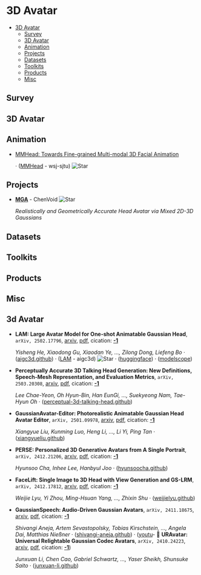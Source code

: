 # 3D Avatar

- [3D Avatar](#3d-avatar) 
  - [Survey](#survey)
  - [3D Avatar](#3d-avatar-1)
  - [Animation](#animation)
  - [Projects](#projects)
  - [Datasets](#datasets)
  - [Toolkits](#toolkits)
  - [Products](#products)
  - [Misc](#misc)


## Survey


## 3D Avatar


## Animation

- [MMHead: Towards Fine-grained Multi-modal 3D Facial Animation](https://wsj-sjtu.github.io/MMHead/) 

	 · ([MMHead](https://github.com/wsj-sjtu/MMHead) - wsj-sjtu) ![Star](https://img.shields.io/github/stars/wsj-sjtu/MMHead.svg?style=social&label=Star)

## Projects

- [**MGA**](https://github.com/ChenVoid/MGA) - ChenVoid ![Star](https://img.shields.io/github/stars/ChenVoid/MGA.svg?style=social&label=Star) 

	 *Realistically and Geometrically Accurate Head Avatar via Mixed 2D-3D Gaussians*

## Datasets


## Toolkits


## Products


## Misc
## 3d Avatar

- **LAM: Large Avatar Model for One-shot Animatable Gaussian Head**, `arXiv, 2502.17796`, [arxiv](http://arxiv.org/abs/2502.17796v2), [pdf](http://arxiv.org/pdf/2502.17796v2.pdf), cication: [**-1**](None) 

	 *Yisheng He, Xiaodong Gu, Xiaodan Ye, ..., Zilong Dong, Liefeng Bo* · ([aigc3d.github](https://aigc3d.github.io/projects/LAM)) · ([LAM](https://github.com/aigc3d/LAM) - aigc3d) ![Star](https://img.shields.io/github/stars/aigc3d/LAM.svg?style=social&label=Star) · ([huggingface](https://huggingface.co/spaces/3DAIGC/LAM)) · ([modelscope](https://www.modelscope.cn/studios/Damo_XR_Lab/LAM_Large_Avatar_Model))
- **Perceptually Accurate 3D Talking Head Generation: New Definitions, 
  Speech-Mesh Representation, and Evaluation Metrics**, `arXiv, 2503.20308`, [arxiv](http://arxiv.org/abs/2503.20308v3), [pdf](http://arxiv.org/pdf/2503.20308v3.pdf), cication: [**-1**](None) 

	 *Lee Chae-Yeon, Oh Hyun-Bin, Han EunGi, ..., Suekyeong Nam, Tae-Hyun Oh* · ([perceptual-3d-talking-head.github](https://perceptual-3d-talking-head.github.io/))
- **GaussianAvatar-Editor: Photorealistic Animatable Gaussian Head Avatar 
  Editor**, `arXiv, 2501.09978`, [arxiv](http://arxiv.org/abs/2501.09978v1), [pdf](http://arxiv.org/pdf/2501.09978v1.pdf), cication: [**-1**](None) 

	 *Xiangyue Liu, Kunming Luo, Heng Li, ..., Li Yi, Ping Tan* · ([xiangyueliu.github](https://xiangyueliu.github.io/GaussianAvatar-Editor/))
- **PERSE: Personalized 3D Generative Avatars from A Single Portrait**, `arXiv, 2412.21206`, [arxiv](http://arxiv.org/abs/2412.21206v1), [pdf](http://arxiv.org/pdf/2412.21206v1.pdf), cication: [**-1**](None) 

	 *Hyunsoo Cha, Inhee Lee, Hanbyul Joo* · ([hyunsoocha.github](https://hyunsoocha.github.io/perse/))
- **FaceLift: Single Image to 3D Head with View Generation and GS-LRM**, `arXiv, 2412.17812`, [arxiv](http://arxiv.org/abs/2412.17812v1), [pdf](http://arxiv.org/pdf/2412.17812v1.pdf), cication: [**-1**](None) 

	 *Weijie Lyu, Yi Zhou, Ming-Hsuan Yang, ..., Zhixin Shu* · ([weijielyu.github](https://weijielyu.github.io/FaceLift))
- **GaussianSpeech: Audio-Driven Gaussian Avatars**, `arXiv, 2411.18675`, [arxiv](http://arxiv.org/abs/2411.18675v1), [pdf](http://arxiv.org/pdf/2411.18675v1.pdf), cication: [**-1**](None) 

	 *Shivangi Aneja, Artem Sevastopolsky, Tobias Kirschstein, ..., Angela Dai, Matthias Nießner* · ([shivangi-aneja.github](https://shivangi-aneja.github.io/projects/gaussianspeech)) · ([youtu](https://youtu.be/2VqYoFlYcwQ)- 🌟 **URAvatar: Universal Relightable Gaussian Codec Avatars**, `arXiv, 2410.24223`, [arxiv](http://arxiv.org/abs/2410.24223v1), [pdf](http://arxiv.org/pdf/2410.24223v1.pdf), cication: [**-1**](None))

	 *Junxuan Li, Chen Cao, Gabriel Schwartz, ..., Yaser Sheikh, Shunsuke Saito* · ([junxuan-li.github](https://junxuan-li.github.io/urgca-website/))